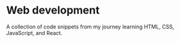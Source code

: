 # Web development

A collection of code snippets from my journey learning HTML, CSS, JavaScript, and React.
